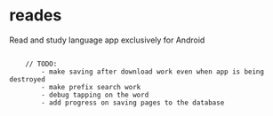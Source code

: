 reades
======

Read and study language app exclusively for Android


```

    // TODO:
    	- make saving after download work even when app is being destroyed
        - make prefix search work
        - debug tapping on the word
        - add progress on saving pages to the database
```